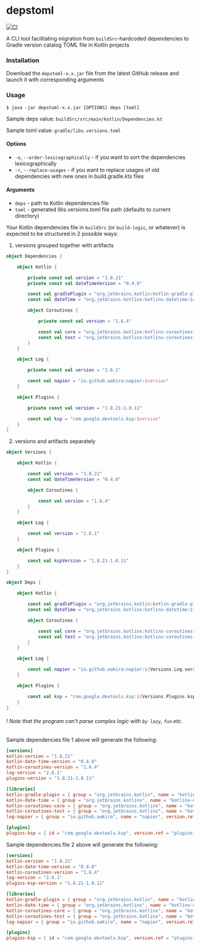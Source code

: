 # depstoml
[![CI](https://github.com/overpas/depstoml/actions/workflows/ci.yml/badge.svg)](https://github.com/overpas/depstoml/actions/workflows/ci.yml)

A CLI tool facilitating migration from `buildSrc`-hardcoded dependencies to Gradle version catalog TOML file in Kotlin projects

### Installation

Download the `depstoml-x.x.jar` file from the latest GitHub release and launch it with corresponding arguments

### Usage

```
$ java -jar depstoml-x.x.jar [OPTIONS] deps [toml]
```

Sample deps value: `buildSrc/src/main/kotlin/Dependencies.kt`

Sample toml value: `gradle/libs.versions.toml`

#### Options
- `-o`, `--order-lexicographically` - if you want to sort the dependencies lexicographically
- `-r`, `--replace-usages` - if you want to replace usages of old dependencies with new ones in build.gradle.kts files

#### Arguments
- `deps` - path to Kotlin dependencies file
- `toml` - generated libs.versions.toml file path (defaults to current directory)

Your Kotlin dependencies file in `buildSrc` (or `build-logic`, or whatever) is expected to be structured in 2 possible ways:
1) versions grouped together with artifacts
```kotlin
object Dependencies {

    object Kotlin {

        private const val version = "1.8.21"
        private const val dateTimeVersion = "0.4.0"

        const val gradlePlugin = "org.jetbrains.kotlin:kotlin-gradle-plugin:$version"
        const val dateTime = "org.jetbrains.kotlinx:kotlinx-datetime:$dateTimeVersion"

        object Coroutines {

            private const val version = "1.6.4"

            const val core = "org.jetbrains.kotlinx:kotlinx-coroutines-core:$version"
            const val test = "org.jetbrains.kotlinx:kotlinx-coroutines-test:$version"
        }
    }

    object Log {

        private const val version = "2.6.1"

        const val napier = "io.github.aakira:napier:$version"
    }

    object Plugins {

        private const val version = "1.8.21-1.0.11"

        const val ksp = "com.google.devtools.ksp:$version"
    }
}
```

2) versions and artifacts separately
```kotlin
object Versions {

    object Kotlin {

        const val version = "1.8.21"
        const val dateTimeVersion = "0.4.0"

        object Coroutines {

            const val version = "1.6.4"
        }
    }

    object Log {

        const val version = "2.6.1"
    }

    object Plugins {

        const val kspVersion = "1.8.21-1.0.11"
    }
}

object Deps {

    object Kotlin {

        const val gradlePlugin = "org.jetbrains.kotlin:kotlin-gradle-plugin:${Versions.Kotlin.version}"
        const val dateTime = "org.jetbrains.kotlinx:kotlinx-datetime:${Versions.Kotlin.dateTimeVersion}"

        object Coroutines {

            const val core = "org.jetbrains.kotlinx:kotlinx-coroutines-core:${Versions.Kotlin.Coroutines.version}"
            const val test = "org.jetbrains.kotlinx:kotlinx-coroutines-test:${Versions.Kotlin.Coroutines.version}"
        }
    }

    object Log {

        const val napier = "io.github.aakira:napier:${Versions.Log.version}"
    }

    object Plugins {

        const val ksp = "com.google.devtools.ksp:${Versions.Plugins.kspVersion}"
    }
}
```

###### ! Note that the program can't parse complex logic with `by lazy`, `fun` etc.

Sample dependencies file 1 above will generate the following:
```toml
[versions]
kotlin-version = "1.8.21"
kotlin-date-time-version = "0.4.0"
kotlin-coroutines-version = "1.6.4"
log-version = "2.6.1"
plugins-version = "1.8.21-1.0.11"

[libraries]
kotlin-gradle-plugin = { group = "org.jetbrains.kotlin", name = "kotlin-gradle-plugin", version.ref = "kotlin-version" }
kotlin-date-time = { group = "org.jetbrains.kotlinx", name = "kotlinx-datetime", version.ref = "kotlin-date-time-version" }
kotlin-coroutines-core = { group = "org.jetbrains.kotlinx", name = "kotlinx-coroutines-core", version.ref = "kotlin-coroutines-version" }
kotlin-coroutines-test = { group = "org.jetbrains.kotlinx", name = "kotlinx-coroutines-test", version.ref = "kotlin-coroutines-version" }
log-napier = { group = "io.github.aakira", name = "napier", version.ref = "log-version" }

[plugins]
plugins-ksp = { id = "com.google.devtools.ksp", version.ref = "plugins-version" }
```

Sample dependencies file 2 above will generate the following:
```toml
[versions]
kotlin-version = "1.8.21"
kotlin-date-time-version = "0.4.0"
kotlin-coroutines-version = "1.6.4"
log-version = "2.6.1"
plugins-ksp-version = "1.8.21-1.0.11"

[libraries]
kotlin-gradle-plugin = { group = "org.jetbrains.kotlin", name = "kotlin-gradle-plugin", version.ref = "kotlin-version" }
kotlin-date-time = { group = "org.jetbrains.kotlinx", name = "kotlinx-datetime", version.ref = "kotlin-date-time-version" }
kotlin-coroutines-core = { group = "org.jetbrains.kotlinx", name = "kotlinx-coroutines-core", version.ref = "kotlin-coroutines-version" }
kotlin-coroutines-test = { group = "org.jetbrains.kotlinx", name = "kotlinx-coroutines-test", version.ref = "kotlin-coroutines-version" }
log-napier = { group = "io.github.aakira", name = "napier", version.ref = "log-version" }

[plugins]
plugins-ksp = { id = "com.google.devtools.ksp", version.ref = "plugins-ksp-version" }
```